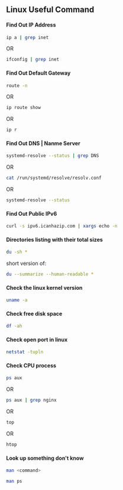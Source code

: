 ## Linux Useful Command

#### Find Out IP Address

```bash
ip a | grep inet
```

OR

```bash
ifconfig | grep inet
```



#### Find Out Default Gateway

```bash
route -n
```

OR

```bash
ip route show
```

OR

```bash
ip r
```



#### Find Out DNS | Nanme Server

```bash
systemd-resolve --status | grep DNS
```

OR

```bash
cat /run/systemd/resolve/resolv.conf
```

OR

```bash
systemd-resolve --status
```



#### Find Out Public IPv6

```bash
curl -s ipv6.icanhazip.com | xargs echo -n
```



#### Directories listing with their total sizes

```bash
du -sh *
```

short version of:

```bash
du --summarize --human-readable *
```



#### Check the linux kernel version

```bash
uname -a
```



#### Check free disk space

```bash
df -ah
```



#### Check open port in linux

```bash
netstat -tupln
```



#### Check CPU process

```bash
ps aux
```

OR

```bash
ps aux | grep nginx
```

OR

```bash
top
```

OR

```bash
htop
```



#### Look up something don't know

```bash
man <command>
```

```bash
man ps
```

